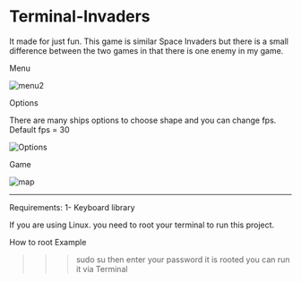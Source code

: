# Terminal-Invaders
 It made for just fun. This game is similar Space Invaders but there is a small difference between the two games in that there is one enemy in my game.

Menu

![menu2](https://user-images.githubusercontent.com/73202042/151682780-81bb23d2-0759-4ec6-b132-e033ff4533cc.PNG)


Options

There are many ships options to choose shape and you can change fps. Default fps = 30


![Options](https://user-images.githubusercontent.com/73202042/151682788-f5aef7fa-96db-4941-8522-72b33e828ac1.PNG)

Game


![map](https://user-images.githubusercontent.com/73202042/151682791-65d8d3d2-fe23-40c6-b403-71b39cebdbd1.PNG)



-------------------------------------------------------------------------------------
Requirements:
1- Keyboard library

If you are using Linux. you need to root your terminal to run this project.

How to root
Example

>>> sudo su
>>> then enter your password 
>>> it is rooted
>>> you can run it via Terminal
